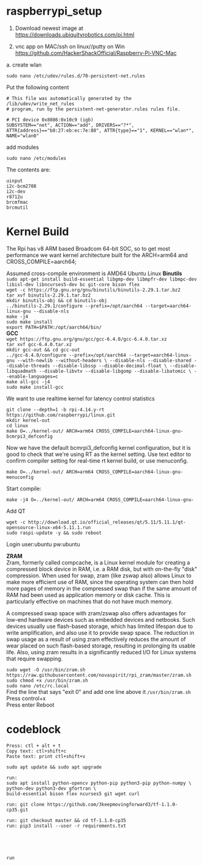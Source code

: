 # raspberrypi_setup
1. Download newest image at
https://downloads.ubiquityrobotics.com/pi.html


2. vnc app on MAC/ssh on linux//putty on Win
https://github.com/HackerShackOfficial/Raspberry-Pi-VNC-Mac

a. create wlan
```
sudo nano /etc/udev/rules.d/70-persistent-net.rules
```

Put the following content
   
```
# This file was automatically generated by the /lib/udev/write_net_rules
# program, run by the persistent-net-generator.rules rules file.

# PCI device 0x8086:0x10c9 (igb)
SUBSYSTEM=="net", ACTION=="add", DRIVERS=="?*", ATTR{address}=="b8:27:eb:ec:7e:88", ATTR{type}=="1", KERNEL=="wlan*", NAME="wlan0"

```


add modules
```
sudo nano /etc/modules
```

The contents are:
```
uinput
i2c-bcm2708
i2c-dev
r8712u
brcmfmac
brcmutil

```
# Kernel Build
The Rpi has v8 ARM based Broadcom 64-bit SOC, so to get most performance we want kernel architecture built for the ARCH=arm64 and CROSS_COMPILE=aarch64;

Assumed cross-compile environment is AMD64 Ubuntu Linux
	  **Binutils**  
`sudo apt-get install build-essential libgmp-dev libmpfr-dev libmpc-dev libisl-dev libncurses5-dev bc git-core bison flex`  
`wget -c https://ftp.gnu.org/gnu/binutils/binutils-2.29.1.tar.bz2`  
`tar xvf binutils-2.29.1.tar.bz2`  
`mkdir binutils-obj && cd binutils-obj`  
`../binutils-2.29.1/configure --prefix=/opt/aarch64 --target=aarch64-linux-gnu --disable-nls`  
`make -j4`  
`sudo make install`  
`export PATH=$PATH:/opt/aarch64/bin/`  
	 **GCC**  
`wget https://ftp.gnu.org/gnu/gcc/gcc-6.4.0/gcc-6.4.0.tar.xz`  
`tar xvf gcc-6.4.0.tar.xz`  
`mkdir gcc-out && cd gcc-out`  
`../gcc-6.4.0/configure --prefix=/opt/aarch64 --target=aarch64-linux-gnu --with-newlib --without-headers \
 --disable-nls --disable-shared --disable-threads --disable-libssp --disable-decimal-float \
 --disable-libquadmath --disable-libvtv --disable-libgomp --disable-libatomic \
 --enable-languages=c`  
 `make all-gcc -j4`  
 `sudo make install-gcc`  
 
We want to use realtime kernel for latency control statistics  

    git clone --depth=1 -b rpi-4.14.y-rt https://github.com/raspberrypi/linux.git  
    mkdir kernel-out  
    cd linux  
    make O=../kernel-out/ ARCH=arm64 CROSS_COMPILE=aarch64-linux-gnu-  bcmrpi3_defconfig  
Now we have the default bcmrpi3_defconfig kernel configuration, but it is good to check that we're using RT as the kernel setting. Use text editor to confirm compiler setting for real-time rt kernel build, or use menuconfig.

    make O=../kernel-out/ ARCH=arm64 CROSS_COMPILE=aarch64-linux-gnu- menuconfig  

Start compile:  

    make -j4 O=../kernel-out/ ARCH=arm64 CROSS_COMPILE=aarch64-linux-gnu-  

Add QT  
```
wget -c http://download.qt.io/official_releases/qt/5.11/5.11.1/qt-opensource-linux-x64-5.11.1.run  
sudo raspi-update -y && sudo reboot  
```
Login user:ubuntu pw:ubuntu  

**ZRAM**  
Zram, formerly called compcache, is a Linux kernel module for creating a compressed block device in RAM, i.e. a RAM disk, but with on-the-fly "disk" compression. When used for swap, zram (like zswap also) allows Linux to make more efficient use of RAM, since the operating system can then hold more pages of memory in the compressed swap than if the same amount of RAM had been used as application memory or disk cache. This is particularly effective on machines that do not have much memory.

A compressed swap space with zram/zswap also offers advantages for low-end hardware devices such as embedded devices and netbooks. Such devices usually use flash-based storage, which has limited lifespan due to write amplification, and also use it to provide swap space. The reduction in swap usage as a result of using zram effectively reduces the amount of wear placed on such flash-based storage, resulting in prolonging its usable life. Also, using zram results in a significantly reduced I/O for Linux systems that require swapping.  

`sudo wget -O /usr/bin/zram.sh https://raw.githubusercontent.com/novaspirit/rpi_zram/master/zram.sh`  
`sudo chmod +x /usr/bin/zram.sh`  
`sudo nano /etc/rc.local`  
Find the line that says "exit 0" and add one line above it
`/usr/bin/zram.sh`
Press control+x  
Press enter
Reboot

# codeblock
    Press: ctl + alt + t
    Copy text: ctl+shift+c
    Paste text: print ctl+shift+v

    sudo apt update && sudo apt upgrade 

    run: 
    sudo apt install python-opencv python-pip python3-pip python-numpy \
    python-dev python3-dev gfortran \
    build-essential bison flex ncurses5 git wget curl
    
    run: git clone https://github.com/3keepmovingforward3/tf-1.1.0-cp35.git
    
    run: git checkout master && cd tf-1.1.0-cp35
    run: pip3 install --user -r requirements.txt
    
    
    

    
    run
